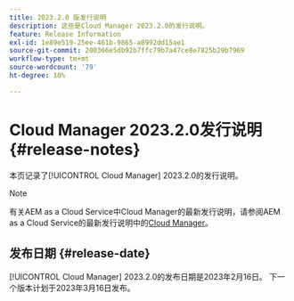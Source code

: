 ```yaml
---
title: 2023.2.0 版发行说明
description: 这些是Cloud Manager 2023.2.0的发行说明。
feature: Release Information
exl-id: 1e89e519-25ee-461b-9865-a8992dd15ae1
source-git-commit: 200366e5db92b7ffc79b7a47ce8e7825b29b7969
workflow-type: tm+mt
source-wordcount: '79'
ht-degree: 10%

---
```


# Cloud Manager 2023.2.0发行说明 {#release-notes}

本页记录了[!UICONTROL Cloud Manager] 2023.2.0的发行说明。

>[!NOTE]
>
>有关AEM as a Cloud Service中Cloud Manager的最新发行说明，请参阅AEM as a Cloud Service的最新发行说明中的[Cloud Manager](https://experienceleague.adobe.com/docs/experience-manager-cloud-service/content/implementing/using-cloud-manager/release-notes-cloud-manager/release-notes-cm-current.html)。

## 发布日期 {#release-date}

[!UICONTROL Cloud Manager] 2023.2.0的发布日期是2023年2月16日。 下一个版本计划于2023年3月16日发布。
